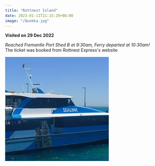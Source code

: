 ```yaml
---
title: "Rottnest Island"
date: 2023-01-11T21:15:29+08:00
image: "/Quokka.jpg"
---
```


**Visited on 29 Dec 2022**

_Reached Fremantle Port Shed B at 9:30am, Ferry departed at 10:30am!_  
The ticket was booked from Rottnest Express's website

![](/Ferry.jpg)
